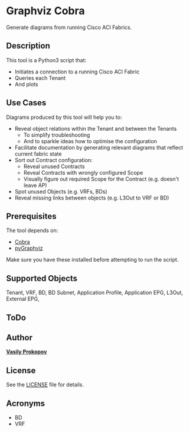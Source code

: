 # Graphviz Cobra

Generate diagrams from running Cisco ACI Fabrics.

## Description

This tool is a Python3 script that:
- Initiates a connection to a running Cisco ACI Fabric
- Queries each Tenant
- And plots

## Use Cases

Diagrams produced by this tool will help you to:
- Reveal object relations within the Tenant and between the Tenants
    * To simplify troubleshooting
    * And to sparkle ideas how to optimise the configuration
- Facilitate documentation by generating relevant diagrams that reflect current fabric state
- Sort out Contract configuration:
    * Reveal unused Contracts
    * Reveal Contracts with wrongly configured Scope
    * Visually figure out required Scope for the Contract (e.g. doesn't leave AP)
- Spot unused Objects (e.g. VRFs, BDs)
- Reveal missing links between objects (e.g. L3Out to VRF or BD)

## Prerequisites

The tool depends on:
- [Cobra](https://github.com/datacenter/cobra)
- [pyGraphviz](https://github.com/pygraphviz/pygraphviz)

Make sure you have these installed before attempting to run the script.

## Supported Objects

Tenant, VRF, BD, BD Subnet, Application Profile, Application EPG, L3Out, External EPG,

## ToDo

## Author

[**Vasily Prokopov**](https://github.com/vasilyprokopov)

## License

See the [LICENSE](LICENSE) file for details.

## Acronyms

- BD
- VRF
